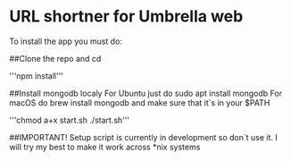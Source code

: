 URL shortner for Umbrella web
=============================

To install the app you must do:

##Clone the repo and cd

'''npm install'''

##Install mongodb localy
	For Ubuntu just do sudo apt install mongodb
	For macOS do brew install mongodb and make sure that it`s in your $PATH

'''chmod a+x start.sh
./start.sh'''

##IMPORTANT!
	Setup script is currently in development so don`t use it.
	I will try my best to make it work across *nix systems
